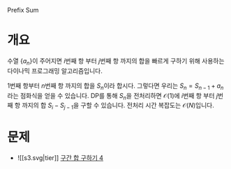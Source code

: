 Prefix Sum
# 개요
수열 $\{a_n\}$이 주어지면 $i$번째 항 부터 $j$번째 항 까지의 합을 빠르게 구하기 위해 사용하는 다이나믹 프로그래밍 알고리즘입니다.

$1$번째 항부터 $n$번째 항 까지의 합을 $S_n$이라 합시다. 그렇다면 우리는 $S_n = S_{n-1} + a_n$라는 점화식을 얻을 수 있습니다. DP를 통해 $S_n$을 전처리하면 $\mathcal{O}(1)$에 $i$번째 항 부터 $j$번째 항 까지의 합 $S_i - S_{j-1}$을 구할 수 있습니다.
전처리 시간 복잡도는 $\mathcal{O}(N)$입니다.
# 문제
- ![[s3.svg|tier]] [구간 합 구하기 4](https://www.acmicpc.net/problem/11659)